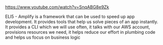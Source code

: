 https://www.youtube.com/watch?v=SnqABG8e9Zk


ELI5 - Amplify is a framework that can be used to speed up app development. It provides tools that help us solve pieces of an app instantly. It provides a CLI which we will use often, it talks with our AWS account, provisions resources we need, it helps reduce our effort in plumbing code and helps us focus on business logic

